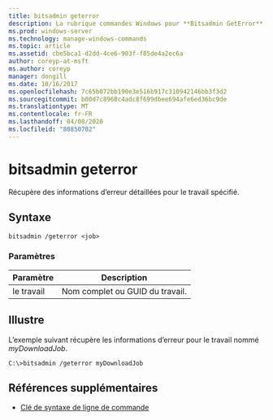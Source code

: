 ```yaml
---
title: bitsadmin geterror
description: La rubrique commandes Windows pour **Bitsadmin GetError**, qui récupère des informations d’erreur détaillées pour le travail spécifié.
ms.prod: windows-server
ms.technology: manage-windows-commands
ms.topic: article
ms.assetid: cbe5bca1-d2dd-4ce6-903f-f85de4a2ec6a
author: coreyp-at-msft
ms.author: coreyp
manager: dongill
ms.date: 10/16/2017
ms.openlocfilehash: 7c65b072bb190e3e516b917c310942146bb3f3d2
ms.sourcegitcommit: b00d7c8968c4adc8f699dbee694afe6ed36bc9de
ms.translationtype: MT
ms.contentlocale: fr-FR
ms.lasthandoff: 04/08/2020
ms.locfileid: "80850702"
---
```

# <a name="bitsadmin-geterror"></a>bitsadmin geterror

Récupère des informations d’erreur détaillées pour le travail spécifié.

## <a name="syntax"></a>Syntaxe

```
bitsadmin /geterror <job>
```

### <a name="parameters"></a>Paramètres

| Paramètre | Description |
| -------------- | -------------- |
| le travail | Nom complet ou GUID du travail. |

## <a name="examples"></a><a name=BKMK_examples></a>Illustre

L’exemple suivant récupère les informations d’erreur pour le travail nommé *myDownloadJob*.

```
C:\>bitsadmin /geterror myDownloadJob
```

## <a name="additional-references"></a>Références supplémentaires

- [Clé de syntaxe de ligne de commande](command-line-syntax-key.md)
